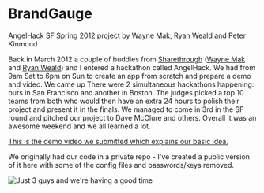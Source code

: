 BrandGauge
==========

AngelHack SF Spring 2012 project by Wayne Mak, Ryan Weald and Peter Kinmond

Back in March 2012 a couple of buddies from [Sharethrough](http://www.sharethrough.com/) ([Wayne Mak](https://github.com/waynemak) 
and [Ryan Weald](https://github.com/rweald)) and I entered a hackathon called AngelHack. 
We had from 9am Sat to 6pm on Sun to create an app from scratch and prepare a demo and video.
We came up 
There were 2 simultaneous hackathons happening: ours in San Francisco and another in Boston. The judges picked a top 10 teams from both
who would then have an extra 24 hours to polish their project and present it in the finals. We managed to come in 3rd in the SF round and 
pitched our project to Dave McClure and others. Overall it was an awesome weekend and we all learned a lot. 

[This is the demo video we submitted which explains our basic idea.](http://www.youtube.com/watch?v=hCxpE_so2k4)

We originally had our code in a private repo - I've created a public version of it here with some of the config files and passwords/keys removed.

![Just 3 guys and we're having a good time](http://peterkinmond.github.com/brandgauge/images/team_brandgauge.jpg)
